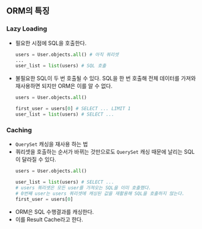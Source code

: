 ## ORM의 특징
### Lazy Loading
- 필요한 시점에 SQL을 호출한다.
  ```python
  users = User.objects.all() # 아직 쿼리셋
  ...
  user_list = list(users) # SQL 호출
  ```
- 불필요한 SQL이 두 번 호출될 수 있다. SQL을 한 번 호출해 전체 데이터를 가져와 재사용하면 되지만 ORM은 이를 알 수 없다.
  ```python
  users = User.objects.all()

  first_user = users[0] # SELECT ... LIMIT 1
  user_list = list(users) # SELECT ...
  ```

### Caching
- `QuerySet` 캐싱을 재사용 하는 법
- 쿼리셋을 호출하는 순서가 바뀌는 것만으로도 `QuerySet` 캐싱 때문에 날리는 SQL이 달라질 수 있다.
  ```python
  users = User.objects.all()

  user_list = list(users) # SELECT ...
  # users 쿼리셋은 모든 user를 가져오는 SQL을 이미 호출했다.
  # 0번째 user는 users 쿼리셋에 캐싱된 값을 재활용해 SQL을 호출하지 않는다.
  first_user = users[0]
  ```
- ORM은 SQL 수행결과를 캐싱한다.
- 이를 Result Cache라고 한다.
